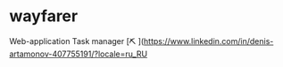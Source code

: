 # wayfarer
Web-application Task manager
[⛏ ](https://www.linkedin.com/in/denis-artamonov-407755191/?locale=ru_RU
